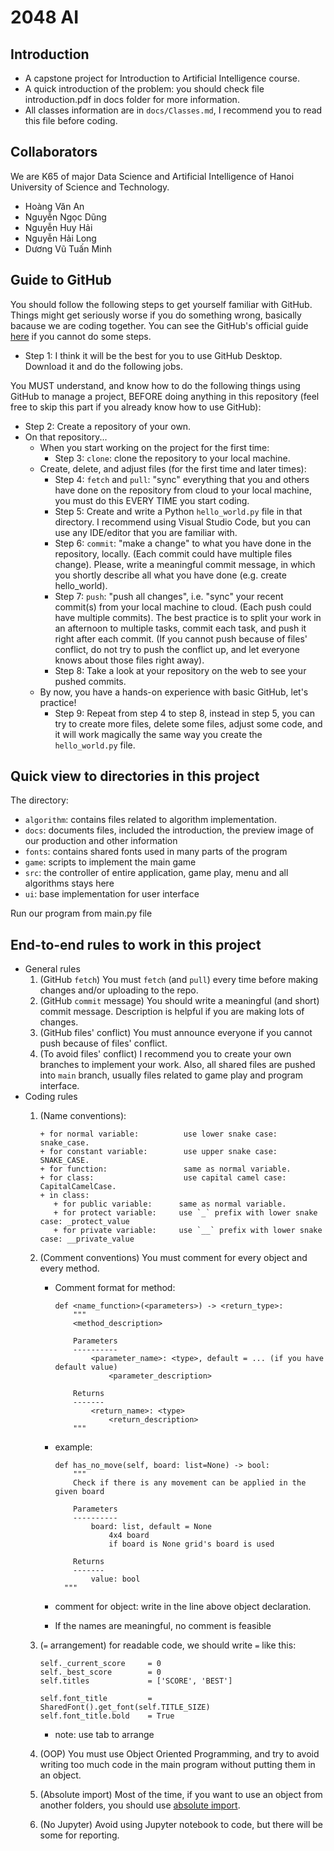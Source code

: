 # 2048 AI
## Introduction
+ A capstone project for Introduction to Artificial Intelligence course.
+ A quick introduction of the problem: you should check file introduction.pdf in docs folder for more information.
+ All classes information are in `docs/Classes.md`, I recommend you to read this file before coding.

## Collaborators
We are K65 of major Data Science and Artificial Intelligence of Hanoi University of Science and Technology.
+ Hoàng Văn An
+ Nguyễn Ngọc Dũng
+ Nguyễn Huy Hải
+ Nguyễn Hải Long
+ Dương Vũ Tuấn Minh

## Guide to GitHub
You should follow the following steps to get yourself familiar with GitHub. Things might get seriously worse if you do something wrong, basically bacause we are coding together. You can see the GitHub's official guide [here](https://guides.github.com/activities/hello-world/) if you cannot do some steps.

+ Step 1: I think it will be the best for you to use GitHub Desktop. Download it and do the following jobs.

You MUST understand, and know how to do the following things using GitHub to manage a project, BEFORE doing anything in this repository (feel free to skip this part if you already know how to use GitHub):

+ Step 2: Create a repository of your own.
+ On that repository...
  + When you start working on the project for the first time:
    + Step 3: `clone`: clone the repository to your local machine.
  + Create, delete, and adjust files (for the first time and later times):
    + Step 4: `fetch` and `pull`: "sync" everything that you and others have done on the repository from cloud to your local machine, you must do this EVERY TIME you start coding.
    + Step 5: Create and write a Python `hello_world.py` file in that directory. I recommend using Visual Studio Code, but you can use any IDE/editor that you are familiar with.
    + Step 6: `commit`: "make a change" to what you have done in the repository, locally. (Each commit could have multiple files change). Please, write a meaningful commit message, in which you shortly describe all what you have done (e.g. create hello_world).
    + Step 7: `push`: "push all changes", i.e. "sync" your recent commit(s) from your local machine to cloud. (Each push could have multiple commits). The best practice is to split your work in an afternoon to multiple tasks, commit each task, and push it right after each commit. (If you cannot push because of files' conflict, do not try to push the conflict up, and let everyone knows about those files right away).
    + Step 8: Take a look at your repository on the web to see your pushed commits. 
  + By now, you have a hands-on experience with basic GitHub, let's practice!
    + Step 9: Repeat from step 4 to step 8, instead in step 5, you can try to create more files, delete some files, adjust some code, and it will work magically the same way you create the `hello_world.py` file.

## Quick view to directories in this project
The directory:
+ `algorithm`: contains files related to algorithm implementation.
+ `docs`: documents files, included the introduction, the preview image of our production and other information
+ `fonts`: contains shared fonts used in many parts of the program
+ `game`: scripts to implement the main game
+ `src`: the controller of entire application, game play, menu and all algorithms stays here
+ `ui`: base implementation for user interface

Run our program from main.py file

## End-to-end rules to work in this project
+ General rules
  1. (GitHub `fetch`) You must `fetch` (and `pull`) every time before making changes and/or uploading to the repo.
  2. (GitHub `commit` message) You should write a meaningful (and short) commit message. Description is helpful if you are making lots of changes.
  3. (GitHub files' conflict) You must announce everyone if you cannot push because of files' conflict.
  4. (To avoid files' conflict) I recommend you to create your own branches to implement your work. Also, all shared files are pushed into `main` branch, usually files related to game play and program interface.
+ Coding rules
  1. (Name conventions): 
      ```
      + for normal variable:          use lower snake case: snake_case.
      + for constant variable:        use upper snake case: SNAKE_CASE.
      + for function:                 same as normal variable.
      + for class:                    use capital camel case: CapitalCamelCase.
      + in class:
         + for public variable:      same as normal variable.
         + for protect variable:     use `_` prefix with lower snake case: _protect_value
         + for private variable:     use `__` prefix with lower snake case: __private_value
      ```
  2. (Comment conventions) You must comment for every object and every method.
      + Comment format for method:
        ```
        def <name_function>(<parameters>) -> <return_type>:
            """
            <method_description>

            Parameters
            ----------
                <parameter_name>: <type>, default = ... (if you have default value)
                    <parameter_description>

            Returns
            -------
                <return_name>: <type>
                    <return_description>
            """
        ```
   
      + example:
        ```
        def has_no_move(self, board: list=None) -> bool:
            """
            Check if there is any movement can be applied in the given board
          
            Parameters
            ----------
                board: list, default = None
                    4x4 board
                    if board is None grid's board is used
          
            Returns
            -------
                value: bool
          """
        ```

      + comment for object: write in the line above object declaration. 

      + If the names are meaningful, no comment is feasible

  3. (`=` arrangement) for readable code, we should write `=` like this:
      ```
      self._current_score     = 0
      self._best_score        = 0
      self.titles             = ['SCORE', 'BEST']

      self.font_title         = SharedFont().get_font(self.TITLE_SIZE)
      self.font_title.bold    = True
      ```

      + note: use tab to arrange

  4. (OOP) You must use Object Oriented Programming, and try to avoid writing too much code in the main program without putting them in an object.
  5. (Absolute import) Most of the time, if you want to use an object from another folders, you should use [absolute import](https://www.geeksforgeeks.org/absolute-and-relative-imports-in-python/).
  6. (No Jupyter) Avoid using Jupyter notebook to code, but there will be some for reporting.

